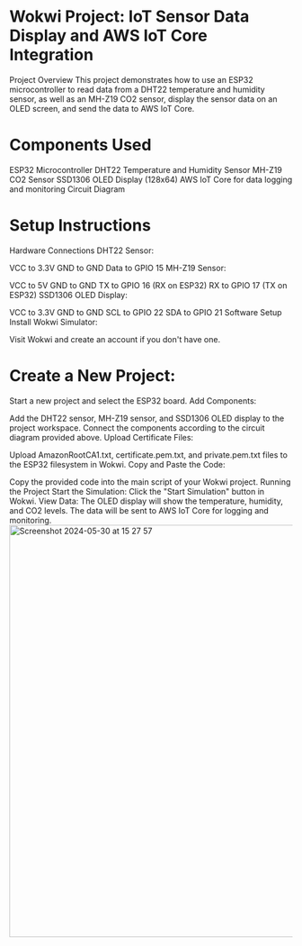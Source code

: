 # Wokwi Project: IoT Sensor Data Display and AWS IoT Core Integration
Project Overview
This project demonstrates how to use an ESP32 microcontroller to read data from a DHT22 temperature and humidity sensor, as well as an MH-Z19 CO2 sensor, display the sensor data on an OLED screen, and send the data to AWS IoT Core.

# Components Used
ESP32 Microcontroller
DHT22 Temperature and Humidity Sensor
MH-Z19 CO2 Sensor
SSD1306 OLED Display (128x64)
AWS IoT Core for data logging and monitoring
Circuit Diagram

# Setup Instructions
Hardware Connections
DHT22 Sensor:

VCC to 3.3V
GND to GND
Data to GPIO 15
MH-Z19 Sensor:

VCC to 5V
GND to GND
TX to GPIO 16 (RX on ESP32)
RX to GPIO 17 (TX on ESP32)
SSD1306 OLED Display:

VCC to 3.3V
GND to GND
SCL to GPIO 22
SDA to GPIO 21
Software Setup
Install Wokwi Simulator:

Visit Wokwi and create an account if you don't have one.
# Create a New Project:

Start a new project and select the ESP32 board.
Add Components:

Add the DHT22 sensor, MH-Z19 sensor, and SSD1306 OLED display to the project workspace.
Connect the components according to the circuit diagram provided above.
Upload Certificate Files:

Upload AmazonRootCA1.txt, certificate.pem.txt, and private.pem.txt files to the ESP32 filesystem in Wokwi.
Copy and Paste the Code:

Copy the provided code into the main script of your Wokwi project.
Running the Project
Start the Simulation:
Click the "Start Simulation" button in Wokwi.
View Data:
The OLED display will show the temperature, humidity, and CO2 levels.
The data will be sent to AWS IoT Core for logging and monitoring.
<img width="732" alt="Screenshot 2024-05-30 at 15 27 57" src="https://github.com/polinabogd/sensors_workwi_AWS_IoT/assets/74895012/37f15449-aea4-42ba-ab05-8bfb7cb29093">
